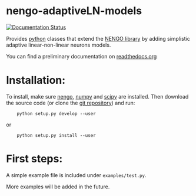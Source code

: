 # nengo-adaptiveLN-models
[![Documentation Status](https://readthedocs.org/projects/nengo-adaptiveln-models/badge/?version=latest)](https://readthedocs.org/projects/nengo-adaptiveln-models/?badge=latest)

Provides [python](https://python.org) classes that extend the [NENGO library](https://github.com/nengo/nengo) by adding simplistic adaptive linear-non-linear neurons models.

You can find a preliminary documentation on [readthedocs.org](http://nengo-adaptiveln-models.readthedocs.org/en/latest/) 

Installation:
=============
To install, make sure [nengo](https://github.com/nengo/nengo), [numpy](http://www.numpy.org/) and [scipy](https://www.scipy.org/) are installed.
Then download the source code (or clone the [git repository](https://github.com/jleugeri/nengo-adaptiveLN-models)) and run:

```
    python setup.py develop --user
```

or

``` 
    python setup.py install --user
```

First steps:
===========
A simple example file is included under ``examples/test.py``.

More examples will be added in the future.

